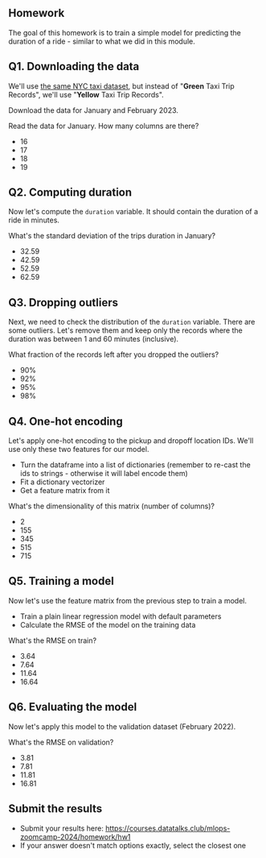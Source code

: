 ## Homework

The goal of this homework is to train a simple model for predicting the duration of a ride - similar to what we did in this module.


## Q1. Downloading the data

We'll use [the same NYC taxi dataset](https://www1.nyc.gov/site/tlc/about/tlc-trip-record-data.page),
but instead of "**Green** Taxi Trip Records", we'll use "**Yellow** Taxi Trip Records".

Download the data for January and February 2023.

Read the data for January. How many columns are there?

* 16
* 17
* 18
* 19


## Q2. Computing duration

Now let's compute the `duration` variable. It should contain the duration of a ride in minutes. 

What's the standard deviation of the trips duration in January?

* 32.59
* 42.59
* 52.59
* 62.59


## Q3. Dropping outliers

Next, we need to check the distribution of the `duration` variable. There are some outliers. Let's remove them and keep only the records where the duration was between 1 and 60 minutes (inclusive).

What fraction of the records left after you dropped the outliers?

* 90%
* 92%
* 95%
* 98%


## Q4. One-hot encoding

Let's apply one-hot encoding to the pickup and dropoff location IDs. We'll use only these two features for our model. 

* Turn the dataframe into a list of dictionaries (remember to re-cast the ids to strings - otherwise it will 
  label encode them)
* Fit a dictionary vectorizer 
* Get a feature matrix from it

What's the dimensionality of this matrix (number of columns)?

* 2
* 155
* 345
* 515
* 715


## Q5. Training a model

Now let's use the feature matrix from the previous step to train a model. 

* Train a plain linear regression model with default parameters 
* Calculate the RMSE of the model on the training data

What's the RMSE on train?

* 3.64
* 7.64
* 11.64
* 16.64


## Q6. Evaluating the model

Now let's apply this model to the validation dataset (February 2022). 

What's the RMSE on validation?

* 3.81
* 7.81
* 11.81
* 16.81

## Submit the results

* Submit your results here: https://courses.datatalks.club/mlops-zoomcamp-2024/homework/hw1
* If your answer doesn't match options exactly, select the closest one
